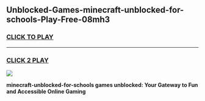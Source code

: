 
## Unblocked-Games-minecraft-unblocked-for-schools-Play-Free-08mh3
<h3>
<a href="https://premium76.site?title=minecraft-unblocked-for-schools&ref=21A">CLICK TO PLAY</a></h3>
<hr>

<h3>
<a href="https://premium76.site?title=minecraft-unblocked-for-schools&ref=21A">CLICK 2 PLAY</a>
  
</h3>

<a href="https://premium76.site?title=minecraft-unblocked-for-schools&ref=21A"><img src="https://clearcache.store/games.png"></a>


**minecraft-unblocked-for-schools games unblocked: Your Gateway to Fun and Accessible Online Gaming**

